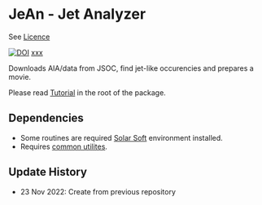 # JeAn - Jet Analyzer

See [Licence](https://github.com/Alexey-Stupishin/JeAn---Jet-Analyzer/blob/main/LICENSE)

[![DOI](https://zenodo.org/badge/569744299.svg)](https://zenodo.org/badge/latestdoi/569744299)
[xxx](https://zenodo.org/badge/latestdoi/263352044)


Downloads AIA/data from JSOC, find jet-like occurencies and prepares a movie.

Please read [Tutorial](https://github.com/Alexey-Stupishin/JeAn---Jet-Analyzer/blob/main/JeAn%20-%20Jet%20Analyzer%20Tutorial.pdf) in the root of the package.

## Dependencies
* Some routines are required [Solar Soft](https://www.lmsal.com/solarsoft/ssw_packages_info.html) environment installed.
* Requires [common utilites](https://github.com/Alexey-Stupishin/AS-IDL-Library).

## Update History
* 23 Nov 2022: Create from previous repository
